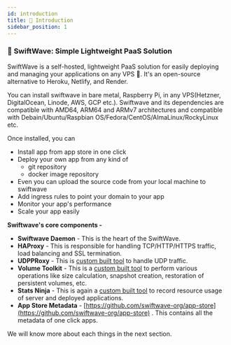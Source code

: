 ```yaml
---
id: introduction
title: 🌟 Introduction
sidebar_position: 1
---
```


### 🌊 **SwiftWave: Simple Lightweight PaaS Solution**

SwiftWave is a self-hosted, lightweight PaaS solution for easily deploying and managing your applications on any VPS 🚀. It's an open-source alternative to Heroku, Netlify, and Render. 

You can install swiftwave in bare metal, Raspberry Pi, in any VPS(Hetzner, DigitalOcean, Linode, AWS, GCP etc.). Swiftwave and its dependencies are compatible with AMD64, ARM64 and ARMv7 architectures and compatible with Debain/Ubuntu/Raspbian OS/Fedora/CentOS/AlmaLinux/RockyLinux etc.


Once installed, you can
- Install app from app store in one click
- Deploy your own app from any kind of 
  - git repository
  - docker image repository
- Even you can upload the source code from your local machine to swiftwave
- Add ingress rules to point your domain to your app
- Monitor your app's performance
- Scale your app easily

**Swiftwave's core components -**

- **Swiftwave Daemon** - This is the heart of the SwiftWave.
- **HAProxy** - This is responsible for handling TCP/HTTP/HTTPS traffic, load balancing and SSL termination.
- **UDPPRoxy** - This is [custom built tool](https://github.com/swiftwave-org/udpproxy) to handle UDP traffic.
- **Volume Toolkit** - This is a [custom built tool](https://github.com/swiftwave-org/volume-toolkit) to perform various operations like size calculation, snapshot creation, restoration of persistent volumes, etc.
- **Stats Ninja** - This is again a [custom built tool](https://github.com/swiftwave-org/stats-ninja) to record resource usage of server and deployed applications.
- **App Store Metadata** - [https://github.com/swiftwave-org/app-store](https://github.com/swiftwave-org/app-store) . This contains all the metadata of one click apps.

We will know more about each things in the next section.